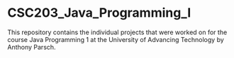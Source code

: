 # CSC203_Java_Programming_I

This repository contains the individual projects that were worked on for the course Java Programming 1 at the University of Advancing Technology by Anthony Parsch.
